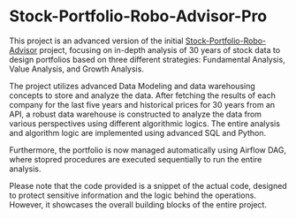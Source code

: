 # Stock-Portfolio-Robo-Advisor-Pro
This project is an advanced version of the initial [Stock-Portfolio-Robo-Advisor](https://github.com/sushantsbelapurkar/Stock-Portfolio-Robo-Advisor) project, focusing on in-depth analysis of 30 years of stock data to design portfolios based on three different strategies: Fundamental Analysis, Value Analysis, and Growth Analysis.

The project utilizes advanced Data Modeling and data warehousing concepts to store and analyze the data. After fetching the results of each company for the last five years and historical prices for 30 years from an API, a robust data warehouse is constructed to analyze the data from various perspectives using different algorithmic logics. The entire analysis and algorithm logic are implemented using advanced SQL and Python.

Furthermore, the portfolio is now managed automatically using Airflow DAG, where stopred procedures are executed sequentially to run the entire analysis.

Please note that the code provided is a snippet of the actual code, designed to protect sensitive information and the logic behind the operations. However, it showcases the overall building blocks of the entire project.
 
